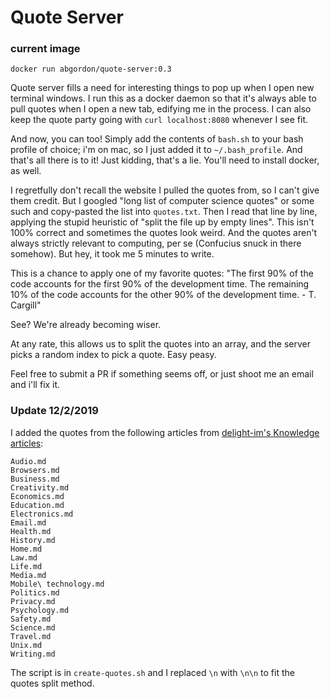 # Quote Server

### current image
`docker run abgordon/quote-server:0.3`

Quote server fills a need for interesting things to pop up when I open new terminal windows. I run this as a docker daemon so that it's always able to pull quotes when I open a new tab, edifying me in the process. I can also keep the quote party going with `curl localhost:8080` whenever I see fit.

And now, you can too! Simply add the contents of `bash.sh` to your bash profile of choice; i'm on mac, so I just added it to `~/.bash_profile`. And that's all there is to it! Just kidding, that's a lie. You'll need to install docker, as well.

I regretfully don't recall the website I pulled the quotes from, so I can't give them credit. But I googled "long list of computer science quotes" or some such and copy-pasted the list into `quotes.txt`. Then I read that line by line, applying the stupid heuristic of "split the file up by empty lines". This isn't 100% correct and sometimes the quotes look weird. And the quotes aren't always strictly relevant to computing, per se (Confucius snuck in there somehow). But hey, it took me 5 minutes to write.

This is a chance to apply one of my favorite quotes: "The first 90% of the code accounts for the first 90% of the development time. The remaining 10% of the code accounts for the other 90% of the development time. - T. Cargill"

See? We're already becoming wiser.

At any rate, this allows us to split the quotes into an array, and the server picks a random index to pick a quote. Easy peasy.

Feel free to submit a PR if something seems off, or just shoot me an email and i'll fix it.

### Update 12/2/2019

I added the quotes from the following articles from [delight-im's Knowledge articles](https://github.com/delight-im/Knowledge):

```
Audio.md
Browsers.md
Business.md
Creativity.md
Economics.md
Education.md
Electronics.md
Email.md
Health.md
History.md
Home.md
Law.md
Life.md
Media.md
Mobile\ technology.md
Politics.md
Privacy.md
Psychology.md
Safety.md
Science.md
Travel.md
Unix.md
Writing.md
```

The script is in `create-quotes.sh` and I replaced `\n` with `\n\n` to fit the quotes split method.
